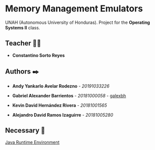 # Memory Management Emulators

UNAH (Autonomous University of Honduras). Project for the **Operating Systems II** class.

## Teacher 👨‍💻

* **Constantino Sorto Reyes**

## Authors ✒️

* **Andy Yankarlo Avelar Rodezno** - *20191033226*

* **Gabriel Alexander Barrientos** - *20181000058* - [galexbh](https://github.com/galexbh)

* **Kevin David Hernández Rivera** - *20181001565*

* **Alejandro David Ramos Izaguirre** - *20181005280*

## Necessary 📄

[Java Runtime Environment](https://www.oracle.com/java/technologies/javase/jdk17-archive-downloads.html)
